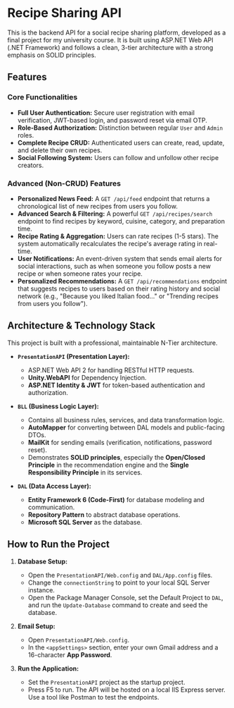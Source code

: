 # Recipe Sharing API

This is the backend API for a social recipe sharing platform, developed as a final project for my university course. It is built using ASP.NET Web API (.NET Framework) and follows a clean, 3-tier architecture with a strong emphasis on SOLID principles.

## Features

### Core Functionalities
- **Full User Authentication:** Secure user registration with email verification, JWT-based login, and password reset via email OTP.
- **Role-Based Authorization:** Distinction between regular `User` and `Admin` roles.
- **Complete Recipe CRUD:** Authenticated users can create, read, update, and delete their own recipes.
- **Social Following System:** Users can follow and unfollow other recipe creators.

### Advanced (Non-CRUD) Features
- **Personalized News Feed:** A `GET /api/feed` endpoint that returns a chronological list of new recipes from users you follow.
- **Advanced Search & Filtering:** A powerful `GET /api/recipes/search` endpoint to find recipes by keyword, cuisine, category, and preparation time.
- **Recipe Rating & Aggregation:** Users can rate recipes (1-5 stars). The system automatically recalculates the recipe's average rating in real-time.
- **User Notifications:** An event-driven system that sends email alerts for social interactions, such as when someone you follow posts a new recipe or when someone rates your recipe.
- **Personalized Recommendations:** A `GET /api/recommendations` endpoint that suggests recipes to users based on their rating history and social network (e.g., "Because you liked Italian food..." or "Trending recipes from users you follow").

## Architecture & Technology Stack

This project is built with a professional, maintainable N-Tier architecture.

- **`PresentationAPI` (Presentation Layer):**
  - ASP.NET Web API 2 for handling RESTful HTTP requests.
  - **Unity.WebAPI** for Dependency Injection.
  - **ASP.NET Identity & JWT** for token-based authentication and authorization.

- **`BLL` (Business Logic Layer):**
  - Contains all business rules, services, and data transformation logic.
  - **AutoMapper** for converting between DAL models and public-facing DTOs.
  - **MailKit** for sending emails (verification, notifications, password reset).
  - Demonstrates **SOLID principles**, especially the **Open/Closed Principle** in the recommendation engine and the **Single Responsibility Principle** in its services.

- **`DAL` (Data Access Layer):**
  - **Entity Framework 6 (Code-First)** for database modeling and communication.
  - **Repository Pattern** to abstract database operations.
  - **Microsoft SQL Server** as the database.

## How to Run the Project

1.  **Database Setup:**
    - Open the `PresentationAPI/Web.config` and `DAL/App.config` files.
    - Change the `connectionString` to point to your local SQL Server instance.
    - Open the Package Manager Console, set the Default Project to `DAL`, and run the `Update-Database` command to create and seed the database.

2.  **Email Setup:**
    - Open `PresentationAPI/Web.config`.
    - In the `<appSettings>` section, enter your own Gmail address and a 16-character **App Password**.

3.  **Run the Application:**
    - Set the `PresentationAPI` project as the startup project.
    - Press F5 to run. The API will be hosted on a local IIS Express server. Use a tool like Postman to test the endpoints.
